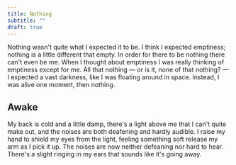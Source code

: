 ```yaml
---
title: Nothing
subtitle: ""
draft: true
---
```


Nothing wasn't quite what I expected it to be. I think I expected emptiness; nothing is a little different that empty. In order for there to be nothing there can't even be me. When I thought about emptiness I was really thinking of emptiness except for me. All that nothing — or is it, none of that nothing? — I expected a vast darkness, like I was floating around in space. Instead, I was alive one moment, then nothing.

<h2>Awake</h2>

My back is cold and a little damp, there's a light above me that I can't quite make out, and the noises are both deafening and hardly audible. I raise my hand to shield my eyes from the light, feeling something soft release my arm as I pick it up. The noises are now neither defeaning nor hard to hear. There's a slight ringing in my ears that sounds like it's going away.
